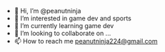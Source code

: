 - 👋 Hi, I’m @peanutninja
- 👀 I’m interested in game dev and sports
- 🌱 I’m currently learning game dev
- 💞️ I’m looking to collaborate on ...
- 📫 How to reach me peanutninja224@gmail.com

<!---
peanutninja/peanutninja is a ✨ special ✨ repository because its `README.md` (this file) appears on your GitHub profile.
You can click the Preview link to take a look at your changes.
--->

